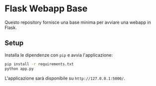 # Flask Webapp Base

Questo repository fornisce una base minima per avviare una webapp in Flask.

## Setup

Installa le dipendenze con `pip` e avvia l'applicazione:

```bash
pip install -r requirements.txt
python app.py
```

L'applicazione sarà disponibile su `http://127.0.0.1:5000/`.

